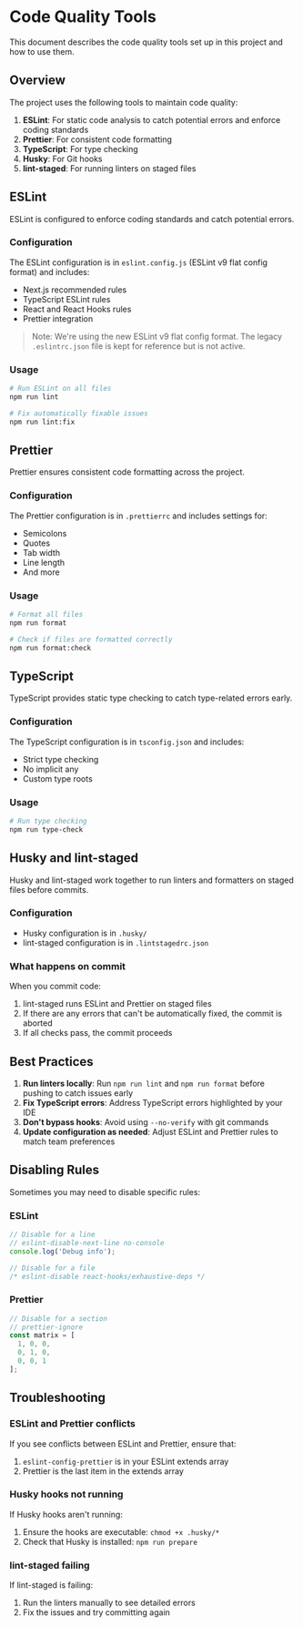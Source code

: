 # Code Quality Tools

This document describes the code quality tools set up in this project and how to use them.

## Overview

The project uses the following tools to maintain code quality:

1. **ESLint**: For static code analysis to catch potential errors and enforce coding standards
2. **Prettier**: For consistent code formatting
3. **TypeScript**: For type checking
4. **Husky**: For Git hooks
5. **lint-staged**: For running linters on staged files

## ESLint

ESLint is configured to enforce coding standards and catch potential errors.

### Configuration

The ESLint configuration is in `eslint.config.js` (ESLint v9 flat config format) and includes:

- Next.js recommended rules
- TypeScript ESLint rules
- React and React Hooks rules
- Prettier integration

> Note: We're using the new ESLint v9 flat config format. The legacy `.eslintrc.json` file is kept for reference but is not active.

### Usage

```bash
# Run ESLint on all files
npm run lint

# Fix automatically fixable issues
npm run lint:fix
```

## Prettier

Prettier ensures consistent code formatting across the project.

### Configuration

The Prettier configuration is in `.prettierrc` and includes settings for:

- Semicolons
- Quotes
- Tab width
- Line length
- And more

### Usage

```bash
# Format all files
npm run format

# Check if files are formatted correctly
npm run format:check
```

## TypeScript

TypeScript provides static type checking to catch type-related errors early.

### Configuration

The TypeScript configuration is in `tsconfig.json` and includes:

- Strict type checking
- No implicit any
- Custom type roots

### Usage

```bash
# Run type checking
npm run type-check
```

## Husky and lint-staged

Husky and lint-staged work together to run linters and formatters on staged files before commits.

### Configuration

- Husky configuration is in `.husky/`
- lint-staged configuration is in `.lintstagedrc.json`

### What happens on commit

When you commit code:

1. lint-staged runs ESLint and Prettier on staged files
2. If there are any errors that can't be automatically fixed, the commit is aborted
3. If all checks pass, the commit proceeds

## Best Practices

1. **Run linters locally**: Run `npm run lint` and `npm run format` before pushing to catch issues early
2. **Fix TypeScript errors**: Address TypeScript errors highlighted by your IDE
3. **Don't bypass hooks**: Avoid using `--no-verify` with git commands
4. **Update configuration as needed**: Adjust ESLint and Prettier rules to match team preferences

## Disabling Rules

Sometimes you may need to disable specific rules:

### ESLint

```javascript
// Disable for a line
// eslint-disable-next-line no-console
console.log('Debug info');

// Disable for a file
/* eslint-disable react-hooks/exhaustive-deps */
```

### Prettier

```javascript
// Disable for a section
// prettier-ignore
const matrix = [
  1, 0, 0,
  0, 1, 0,
  0, 0, 1
];
```

## Troubleshooting

### ESLint and Prettier conflicts

If you see conflicts between ESLint and Prettier, ensure that:

1. `eslint-config-prettier` is in your ESLint extends array
2. Prettier is the last item in the extends array

### Husky hooks not running

If Husky hooks aren't running:

1. Ensure the hooks are executable: `chmod +x .husky/*`
2. Check that Husky is installed: `npm run prepare`

### lint-staged failing

If lint-staged is failing:

1. Run the linters manually to see detailed errors
2. Fix the issues and try committing again
